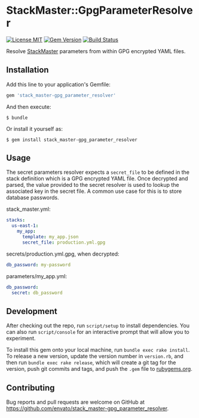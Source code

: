 # StackMaster::GpgParameterResolver

[![License MIT](https://img.shields.io/badge/license-MIT-brightgreen.svg)](https://github.com/envato/stack_master-gpg_parameter_resolver/blob/main/LICENSE.txt)
[![Gem Version](https://badge.fury.io/rb/stack_master-gpg_parameter_resolver.svg)](https://rubygems.org/gems/stack_master-gpg_parameter_resolver)
[![Build Status](https://github.com/envato/stack_master-gpg_parameter_resolver/workflows/tests/badge.svg?branch=main)](https://github.com/envato/stack_master-gpg_parameter_resolver/actions?query=branch%3Amain+workflow%3Atests)

Resolve [StackMaster] parameters from within GPG encrypted YAML files.

[StackMaster]: https://github.com/envato/stack_master

## Installation

Add this line to your application's Gemfile:

```ruby
gem 'stack_master-gpg_parameter_resolver'
```

And then execute:

    $ bundle

Or install it yourself as:

    $ gem install stack_master-gpg_parameter_resolver

## Usage

The secret parameters resolver expects a `secret_file` to be defined in the
stack definition which is a GPG encrypted YAML file. Once decrypted and parsed,
the value provided to the secret resolver is used to lookup the associated key
in the secret file. A common use case for this is to store database passwords.

stack_master.yml:

```yaml
stacks:
  us-east-1:
    my_app:
      template: my_app.json
      secret_file: production.yml.gpg
```

secrets/production.yml.gpg, when decrypted:

```yaml
db_password: my-password
```

parameters/my_app.yml:

```yaml
db_password:
  secret: db_password
```

## Development

After checking out the repo, run `script/setup` to install dependencies. You can also run `script/console` for an interactive prompt that will allow you to experiment.

To install this gem onto your local machine, run `bundle exec rake install`. To release a new version, update the version number in `version.rb`, and then run `bundle exec rake release`, which will create a git tag for the version, push git commits and tags, and push the `.gem` file to [rubygems.org](https://rubygems.org).

## Contributing

Bug reports and pull requests are welcome on GitHub at https://github.com/envato/stack_master-gpg_parameter_resolver.

